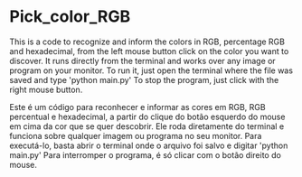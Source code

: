 # Pick_color_RGB

This is a code to recognize and inform the colors in RGB, percentage RGB and hexadecimal, from the left mouse button click on the color you want to discover.
It runs directly from the terminal and works over any image or program on your monitor.
To run it, just open the terminal where the file was saved and type 'python main.py'
To stop the program, just click with the right mouse button.


Este é um código para reconhecer e informar as cores em RGB, RGB percentual e hexadecimal, a partir do clique do botão esquerdo do mouse em cima da cor que se quer descobrir.
Ele roda diretamente do terminal e funciona sobre qualquer imagem ou programa no seu monitor.
Para executá-lo, basta abrir o terminal onde o arquivo foi salvo e digitar 'python main.py'
Para interromper o programa, é só clicar com o botão direito do mouse.

